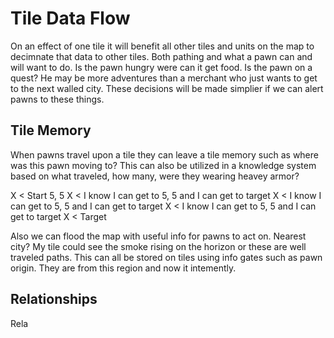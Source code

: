 # Tile Data Flow

On an effect of one tile it will benefit all other tiles and units on the map
to decimnate that data to other tiles. Both pathing and what a pawn can and
will want to do. Is the pawn hungry were can it get food. Is the pawn on a 
quest? He may be more adventures than a merchant who just wants to get to the
next walled city. These decisions will be made simplier if we can alert pawns
to these things.

## Tile Memory

When pawns travel upon a tile they can leave a tile memory such as where was 
this pawn moving to? This can also be utilized in a knowledge system based on
what traveled, how many, were they wearing heavey armor?

X < Start 5, 5
 X < I know I can get to 5, 5 and I can get to target 
 X < I know I can get to 5, 5 and I can get to target 
 X < I know I can get to 5, 5 and I can get to target 
  X < Target

Also we can flood the map with useful info for pawns to act on. Nearest city? My
tile could see the smoke rising on the horizon or these are well traveled paths.
This can all be stored on tiles using info gates such as pawn origin. They are
from this region and now it intemently.

## Relationships

Rela
